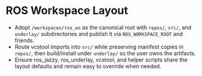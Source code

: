 # ROS Workspace Layout

- Adopt `/workspaces/ros_ws` as the canonical root with `repos/`, `src/`, and `underlay/` subdirectories and publish it via `ROS_WORKSPACE_ROOT` and friends.
- Route vcstool imports into `src/` while preserving manifest copies in `repos/`, then build/install under `underlay/` so the user owns the artifacts.
- Ensure ros_jazzy, ros_underlay, vcstool, and helper scripts share the layout defaults and remain easy to override when needed.
